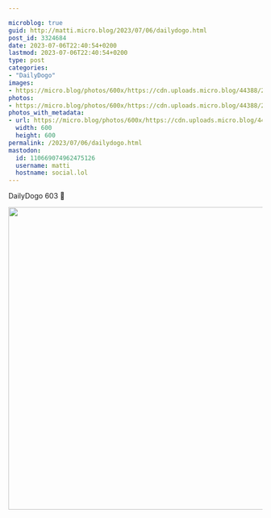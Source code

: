 ```yaml
---

microblog: true
guid: http://matti.micro.blog/2023/07/06/dailydogo.html
post_id: 3324684
date: 2023-07-06T22:40:54+0200
lastmod: 2023-07-06T22:40:54+0200
type: post
categories:
- "DailyDogo"
images:
- https://micro.blog/photos/600x/https://cdn.uploads.micro.blog/44388/2023/a99e12aab3704700b4e049649038a1b4.jpg
photos:
- https://micro.blog/photos/600x/https://cdn.uploads.micro.blog/44388/2023/a99e12aab3704700b4e049649038a1b4.jpg
photos_with_metadata:
- url: https://micro.blog/photos/600x/https://cdn.uploads.micro.blog/44388/2023/a99e12aab3704700b4e049649038a1b4.jpg
  width: 600
  height: 600
permalink: /2023/07/06/dailydogo.html
mastodon:
  id: 110669074962475126
  username: matti
  hostname: social.lol
---
```

DailyDogo 603 🐶

<img src="https://micro.blog/photos/600x/https://blog.martin-haehnel.de/uploads/2023/a99e12aab3704700b4e049649038a1b4.jpg" width="600" height="600" alt="" />
